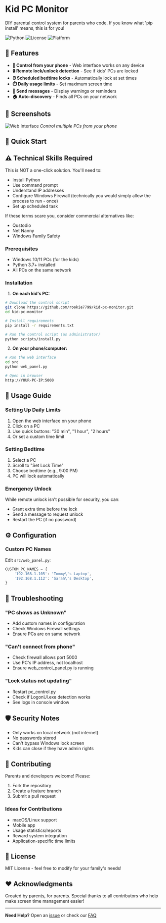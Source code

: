 # Kid PC Monitor

DIY parental control system for parents who code. If you know what 'pip install' means, this is for you!

![Python](https://img.shields.io/badge/python-3.7+-blue.svg)
![License](https://img.shields.io/badge/license-MIT-green.svg)
![Platform](https://img.shields.io/badge/platform-Windows-lightgrey.svg)

## 🎯 Features

- **📱 Control from your phone** - Web interface works on any device
- **🔒 Remote lock/unlock detection** - See if kids' PCs are locked
- **⏰ Scheduled bedtime locks** - Automatically lock at set times
- **⏱️ Daily usage limits** - Set maximum screen time
- **💬 Send messages** - Display warnings or reminders
- **🏠 Auto-discovery** - Finds all PCs on your network

## 📸 Screenshots

![Web Interface](screenshots/web-interface.png)
*Control multiple PCs from your phone*

## 🚀 Quick Start

## ⚠️ Technical Skills Required

This is NOT a one-click solution. You'll need to:
- Install Python
- Use command prompt
- Understand IP addresses  
- Configure Windows Firewall (technically you would simply allow the process to run - once)
- Set up scheduled task

If these terms scare you, consider commercial alternatives like:
- Qustodio
- Net Nanny
- Windows Family Safety

### Prerequisites
- Windows 10/11 PCs (for the kids)
- Python 3.7+ installed
- All PCs on the same network

### Installation

1. **On each kid's PC:**
```bash
# Download the control script
git clone https://github.com/rookie7799/kid-pc-monitor.git
cd kid-pc-monitor

# Install requirements
pip install -r requirements.txt

# Run the control script (as administrator)
python scripts/install.py
```

2. **On your phone/computer:**
```bash
# Run the web interface
cd src
python web_panel.py

# Open in browser
http://YOUR-PC-IP:5000
```

## 📖 Usage Guide

### Setting Up Daily Limits
1. Open the web interface on your phone
2. Click on a PC
3. Use quick buttons: "30 min", "1 hour", "2 hours"
4. Or set a custom time limit

### Setting Bedtime
1. Select a PC
2. Scroll to "Set Lock Time"
3. Choose bedtime (e.g., 9:00 PM)
4. PC will lock automatically

### Emergency Unlock
While remote unlock isn't possible for security, you can:
- Grant extra time before the lock
- Send a message to request unlock
- Restart the PC (if no password)

## ⚙️ Configuration

### Custom PC Names
Edit `src/web_panel.py`:
```python
CUSTOM_PC_NAMES = {
    '192.168.1.105': 'Tommy\'s Laptop',
    '192.168.1.112': 'Sarah\'s Desktop',
}
```


## 🔧 Troubleshooting

### "PC shows as Unknown"
- Add custom names in configuration
- Check Windows Firewall settings
- Ensure PCs are on same network

### "Can't connect from phone"
- Check firewall allows port 5000
- Use PC's IP address, not localhost
- Ensure web_control_panel.py is running

### "Lock status not updating"
- Restart pc_control.py
- Check if LogonUI.exe detection works
- See logs in console window

## 🛡️ Security Notes

- Only works on local network (not internet)
- No passwords stored
- Can't bypass Windows lock screen
- Kids can close if they have admin rights

## 🤝 Contributing

Parents and developers welcome! Please:
1. Fork the repository
2. Create a feature branch
3. Submit a pull request

### Ideas for Contributions
- macOS/Linux support
- Mobile app
- Usage statistics/reports
- Reward system integration
- Application-specific time limits

## 📄 License

MIT License - feel free to modify for your family's needs!

## ❤️ Acknowledgments

Created by parents, for parents. Special thanks to all contributors who help make screen time management easier!

---

**Need Help?** Open an [issue](https://github.com/rookie7799/kid-pc-monitor/issues) or check our [FAQ](docs/FAQ.md)
